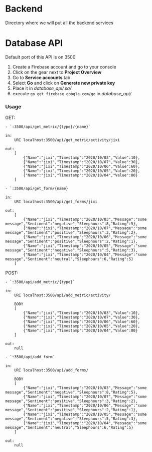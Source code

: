# Backend
Directory where we will put all the backend services

# Database API
Default port of this API is on 3500
1. Create a Firebase account and go to your console
2. Click on the gear next to **Project Overview**
3. Go to **Service accounts** tab
4. Select **Go** and click on **Generete new private key**
5. Place it in *database_api/.sa/*
6. execute `go get firebase.google.com/go` in *database_api/*

### Usage
GET: 
    
    - `:3500/api/get_metric/{type}/{name}`

    in: 
        URI localhost:3500/api/get_metric/activity/jixi

    out: 
        [
            {"Name":"jixi","Timestamp":"2020/10/03","Value":10},
            {"Name":"jixi","Timestamp":"2020/10/07","Value":30},
            {"Name":"jixi","Timestamp":"2020/10/06","Value":60},
            {"Name":"jixi","Timestamp":"2020/10/05","Value":20},
            {"Name":"jixi","Timestamp":"2020/10/04","Value":80}
        ]

    - `:3500/api/get_form/{name}

    in: 
        URI localhost:3500/api/get_forms/jixi

    out: 
        [
            {"Name":"jixi","Timestamp":"2020/10/03","Message":"some message","Sentiment":"negative","Sleephours":8,"Rating":5},
            {"Name":"jixi","Timestamp":"2020/10/07","Message":"some message","Sentiment":"positive","Sleephours":3,"Rating":2},
            {"Name":"jixi","Timestamp":"2020/10/06","Message":"some message","Sentiment":"positive","Sleephours":2,"Rating":1},
            {"Name":"jixi","Timestamp":"2020/10/05","Message":"some message","Sentiment":"negative","Sleephours":5,"Rating":3},
            {"Name":"jixi","Timestamp":"2020/10/04","Message":"some message","Sentiment":"neutral","Sleephours":6,"Rating":5}
        ]

POST: 
    
    - `:3500/api/add_metric/{type}`

    in: 
        URI localhost:3500/api/add_metric/activity/

        BODY
        [
            {"Name":"jixi","Timestamp":"2020/10/03","Value":10},
            {"Name":"jixi","Timestamp":"2020/10/07","Value":30},
            {"Name":"jixi","Timestamp":"2020/10/06","Value":60},
            {"Name":"jixi","Timestamp":"2020/10/05","Value":20},
            {"Name":"jixi","Timestamp":"2020/10/04","Value":80}
        ]

    out: 
        null

    - `:3500/api/add_form`

    in: 
        URI localhost:3500/api/add_forms/

        BODY
        [
            {"Name":"jixi","Timestamp":"2020/10/03","Message":"some message","Sentiment":"negative","Sleephours":8,"Rating":5},
            {"Name":"jixi","Timestamp":"2020/10/07","Message":"some message","Sentiment":"positive","Sleephours":3,"Rating":2},
            {"Name":"jixi","Timestamp":"2020/10/06","Message":"some message","Sentiment":"positive","Sleephours":2,"Rating":1},
            {"Name":"jixi","Timestamp":"2020/10/05","Message":"some message","Sentiment":"negative","Sleephours":5,"Rating":3},
            {"Name":"jixi","Timestamp":"2020/10/04","Message":"some message","Sentiment":"neutral","Sleephours":6,"Rating":5}
        ]

    out: 
        null